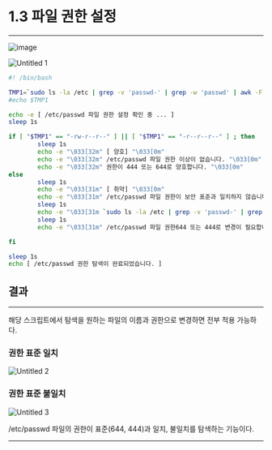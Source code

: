 # 1.3 파일 권한 설정

---

![image](https://user-images.githubusercontent.com/84123877/182988237-6182c333-5156-492e-9606-63de0f87861f.png)

![Untitled 1](https://user-images.githubusercontent.com/84123877/182988005-555947c3-a256-4b14-b81c-7acd6bd5793a.png)

```bash
#! /bin/bash

TMP1=`sudo ls -la /etc | grep -v 'passwd-' | grep -w 'passwd' | awk -F " " '{print $1}'`
#echo $TMP1

echo -e [ /etc/passwd 파일 권한 설정 확인 중 ... ]
sleep 1s

if [ "$TMP1" == "-rw-r--r--" ] || [ "$TMP1" == "-r--r--r--" ] ; then
        sleep 1s
        echo -e "\033[32m" [ 양호] "\033[0m"
        echo -e "\033[32m" /etc/passwd 파일 권한 이상이 없습니다. "\033[0m"
        echo -e "\033[32m" 권한이 444 또는 644로 양호합니다. "\033[0m"
else
        sleep 1s
        echo -e "\033[31m" [ 취약] "\033[0m"
        echo -e "\033[31m" /etc/passwd 파일 권한이 보안 표준과 일치하지 않습니다. "\033[0m"
        sleep 1s
        echo -e "\033[31m `sudo ls -la /etc | grep -v 'passwd-' | grep -w 'passwd' `\033[0m"
        sleep 1s
        echo -e "\033[31m" /etc/passwd 파일 권한644 또는 444로 변경이 필요합니다.  "\033[0m"

fi

sleep 1s
echo [ /etc/passwd 권한 탐색이 완료되었습니다. ]
```

## 결과

---

해당 스크립트에서 탐색을 원하는 파일의 이름과 권한으로 변경하면 전부 적용 가능하다.

### 권한 표준 일치

![Untitled 2](https://user-images.githubusercontent.com/84123877/182988009-dd64dcf6-2f96-4946-bc53-72cf7fcaffb3.png)

### 권한 표준 불일치

![Untitled 3](https://user-images.githubusercontent.com/84123877/182988011-ee4768d3-ad9c-4651-95a4-414ffdc40459.png)

/etc/passwd 파일의 권한이 표준(644, 444)과 일치, 불일치를 탐색하는 기능이다.

---
